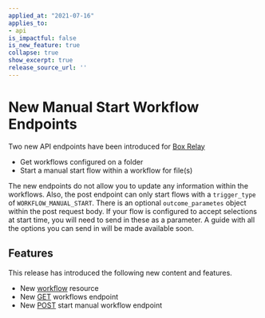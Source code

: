 ```yaml
---
applied_at: "2021-07-16"
applies_to: 
- api
is_impactful: false
is_new_feature: true
collapse: true
show_excerpt: true
release_source_url: ''
---
```


# New Manual Start Workflow Endpoints

Two new API endpoints have been introduced for
[Box Relay](https://www.box.com/collaboration/relay-workflow)

* Get workflows configured on a folder
* Start a manual start flow within a workflow for file(s)

<!-- more -->

The new endpoints do not allow you to update any information within the
workflows. Also, the post endpoint can only start flows with a `trigger_type`
of `WORKFLOW_MANUAL_START`. There is an optional `outcome_parametes` object
within the post request body. If your flow is configured to accept selections
at start time, you will need to send in these as a parameter. A guide with all
the options you can send in will be made available soon. 

## Features

This release has introduced the following new content and features.

* New [workflow](r://workflow) resource 
* New [GET](e://get_workflows) workflows endpoint
* New [POST](e://post_workflows_id_start) start manual workflow endpoint
